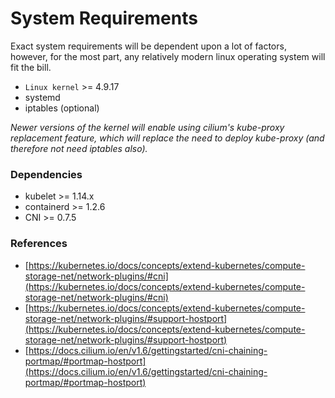 # System Requirements

Exact system requirements will be dependent upon a lot of factors, however, for the most part, any relatively modern linux operating system will fit the bill.

 * `Linux kernel` >= 4.9.17
 * systemd
 * iptables (optional)

_Newer versions of the kernel will enable using cilium's kube-proxy replacement feature, which will replace the need to deploy kube-proxy (and therefore not need iptables also)._

### Dependencies

 * kubelet >= 1.14.x
 * containerd >= 1.2.6
 * CNI >= 0.7.5

### References

 * [https://kubernetes.io/docs/concepts/extend-kubernetes/compute-storage-net/network-plugins/#cni](https://kubernetes.io/docs/concepts/extend-kubernetes/compute-storage-net/network-plugins/#cni)
 * [https://kubernetes.io/docs/concepts/extend-kubernetes/compute-storage-net/network-plugins/#support-hostport](https://kubernetes.io/docs/concepts/extend-kubernetes/compute-storage-net/network-plugins/#support-hostport)
 * [https://docs.cilium.io/en/v1.6/gettingstarted/cni-chaining-portmap/#portmap-hostport](https://docs.cilium.io/en/v1.6/gettingstarted/cni-chaining-portmap/#portmap-hostport)
